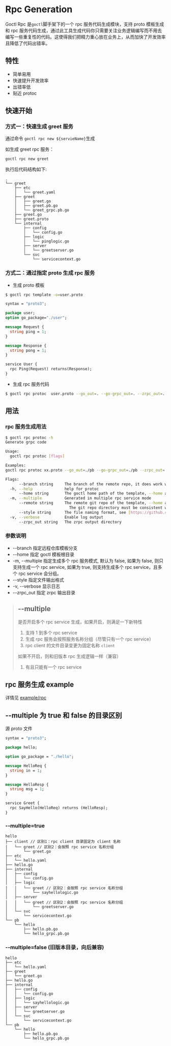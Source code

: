 # Rpc Generation

Goctl Rpc 是`goctl`脚手架下的一个 rpc 服务代码生成模块，支持 proto 模板生成和 rpc 服务代码生成，通过此工具生成代码你只需要关注业务逻辑编写而不用去编写一些重复性的代码。这使得我们把精力重心放在业务上，从而加快了开发效率且降低了代码出错率。

## 特性

- 简单易用
- 快速提升开发效率
- 出错率低
- 贴近 protoc

## 快速开始

### 方式一：快速生成 greet 服务

通过命令 `goctl rpc new ${servieName}`生成

如生成 greet rpc 服务：

```Bash
goctl rpc new greet
```

执行后代码结构如下:

```text
.
└── greet
    ├── etc
    │   └── greet.yaml
    ├── greet
    │   ├── greet.go
    │   ├── greet.pb.go
    │   └── greet_grpc.pb.go
    ├── greet.go
    ├── greet.proto
    └── internal
        ├── config
        │   └── config.go
        ├── logic
        │   └── pinglogic.go
        ├── server
        │   └── greetserver.go
        └── svc
            └── servicecontext.go
```

### 方式二：通过指定 proto 生成 rpc 服务

- 生成 proto 模板

```Bash
$ goctl rpc template -o=user.proto
```

```proto
syntax = "proto3";

package user;
option go_package="./user";

message Request {
  string ping = 1;
}

message Response {
  string pong = 1;
}

service User {
  rpc Ping(Request) returns(Response);
}
```

- 生成 rpc 服务代码

```bash
$ goctl rpc protoc  user.proto --go_out=. --go-grpc_out=. --zrpc_out=.
```

## 用法

### rpc 服务生成用法

```Bash
$ goctl rpc protoc -h
Generate grpc code

Usage:
  goctl rpc protoc [flags]

Examples:
goctl rpc protoc xx.proto --go_out=./pb --go-grpc_out=./pb --zrpc_out=.

Flags:
      --branch string     The branch of the remote repo, it does work with --remote
  -h, --help              help for protoc
      --home string       The goctl home path of the template, --home and --remote cannot be set at the same time, if they are, --remote has higher priority
  -m, --multiple          Generated in multiple rpc service mode
      --remote string     The remote git repo of the template, --home and --remote cannot be set at the same time, if they are, --remote has higher priority
                          	The git repo directory must be consistent with the https://github.com/mikokutou1/go-zero-m-template directory structure
      --style string      The file naming format, see [https://github.com/mikokutou1/go-zero-m/tree/master/tools/goctl/config/readme.md] (default "gozero")
  -v, --verbose           Enable log output
      --zrpc_out string   The zrpc output directory
```

### 参数说明

- --branch 指定远程仓库模板分支
- --home 指定 goctl 模板根目录
- -m, --multiple 指定生成多个 rpc 服务模式, 默认为 false, 如果为 false, 则只支持生成一个 rpc service, 如果为 true, 则支持生成多个 rpc service，且多个 rpc service 会分组。
- --style 指定文件输出格式
- -v, --verbose 显示日志
- --zrpc_out 指定 zrpc 输出目录

> ## --multiple
>
> 是否开启多个 rpc service 生成，如果开启，则满足一下新特性
>
> 1. 支持 1 到多个 rpc service
> 2. 生成 rpc 服务会按照服务名称分组（尽管只有一个 rpc service）
> 3. rpc client 的文件目录变更为固定名称 `client`
>
> 如果不开启，则和旧版本 rpc 生成逻辑一样（兼容）
>
> 1. 有且只能有一个 rpc service

## rpc 服务生成 example

详情见 [example/rpc](https://github.com/mikokutou1/go-zero-m/tree/master/tools/goctl/example)

## --multiple 为 true 和 false 的目录区别

源 proto 文件

```protobuf
syntax = "proto3";

package hello;

option go_package = "./hello";

message HelloReq {
  string in = 1;
}

message HelloResp {
  string msg = 1;
}

service Greet {
  rpc SayHello(HelloReq) returns (HelloResp);
}
```

### --multiple=true

```text
hello
├── client // 区别1：rpc client 目录固定为 client 名称
│   └── greet // 区别2：会按照 rpc service 名称分组
│       └── greet.go
├── etc
│   └── hello.yaml
├── hello.go
├── internal
│   ├── config
│   │   └── config.go
│   ├── logic
│   │   └── greet // 区别2：会按照 rpc service 名称分组
│   │       └── sayhellologic.go
│   ├── server
│   │   └── greet // 区别2：会按照 rpc service 名称分组
│   │       └── greetserver.go
│   └── svc
│       └── servicecontext.go
└── pb
    └── hello
        ├── hello.pb.go
        └── hello_grpc.pb.go
```

### --multiple=false (旧版本目录，向后兼容)

```text
hello
├── etc
│   └── hello.yaml
├── greet
│   └── greet.go
├── hello.go
├── internal
│   ├── config
│   │   └── config.go
│   ├── logic
│   │   └── sayhellologic.go
│   ├── server
│   │   └── greetserver.go
│   └── svc
│       └── servicecontext.go
└── pb
    └── hello
        ├── hello.pb.go
        └── hello_grpc.pb.go
```
